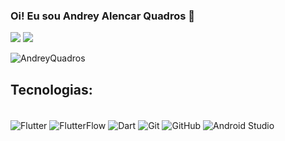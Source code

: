 ### Oi! Eu sou Andrey Alencar Quadros 👋

[![](https://img.shields.io/badge/LinkedIn-0077B5?style=for-the-badge&logo=linkedin&logoColor=white)](https://www.linkedin.com/in/andreyquadros/)
[![](https://img.shields.io/badge/Discord-7289DA?style=for-the-badge&logo=youtube&logoColor=red)](https://www.youtube.com/channel/UCqWgNys_6wWFweejxwq4F2Q)



![AndreyQuadros](https://github-readme-stats.vercel.app/api?username=andreyquadros&theme=highconstrast)

## Tecnologias:

<div style= "display: inline_block"><br/>
  <img align="center" src=https://img.shields.io/badge/Flutter-02569B?style=for-the-badge&logo=flutter&logoColor=white alt="Flutter">
  <img align="center" src=https://img.shields.io/badge/FlutterFlow-02569B?style=for-the-badge&logo=flutterflow&logoColor=white alt="FlutterFlow">
  <img align="center" src="https://img.shields.io/badge/Dart-0175C2?style=for-the-badge&logo=dart&logoColor=white" alt="Dart">
  <img align="center" src="https://img.shields.io/badge/Git-F05032?style=for-the-badge&logo=git&logoColor=white" alt="Git">
  <img align="center" src="https://img.shields.io/badge/GitHub-181717?style=for-the-badge&logo=github&logoColor=white" alt="GitHub">
  <img align="center" src=https://img.shields.io/badge/Android-Studio-0078D4?style=for-the-badge&logo=Android%20studio%20code&logoColor=white alt="Android Studio">
</div>


